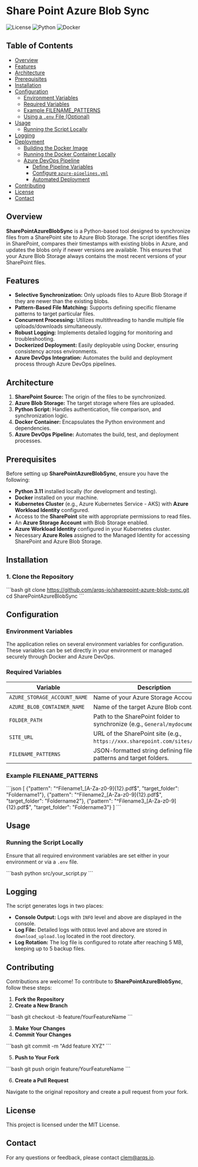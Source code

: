 
# Share Point Azure Blob Sync

![License](https://img.shields.io/badge/license-MIT-blue.svg)
![Python](https://img.shields.io/badge/python-3.11-blue.svg)
![Docker](https://img.shields.io/badge/docker-enabled-blue.svg)

## Table of Contents

- [Overview](#overview)
- [Features](#features)
- [Architecture](#architecture)
- [Prerequisites](#prerequisites)
- [Installation](#installation)
- [Configuration](#configuration)
  - [Environment Variables](#environment-variables)
  - [Required Variables](#required-variables)
  - [Example FILENAME_PATTERNS](#example-filename_patterns)
  - [Using a `.env` File (Optional)](#using-a-env-file-optional)
- [Usage](#usage)
  - [Running the Script Locally](#running-the-script-locally)
- [Logging](#logging)
- [Deployment](#deployment)
  - [Building the Docker Image](#building-the-docker-image)
  - [Running the Docker Container Locally](#running-the-docker-container-locally)
  - [Azure DevOps Pipeline](#azure-devops-pipeline)
    - [Define Pipeline Variables](#define-pipeline-variables)
    - [Configure `azure-pipelines.yml`](#configure-azure-pipelinesyml)
    - [Automated Deployment](#automated-deployment)
- [Contributing](#contributing)
- [License](#license)
- [Contact](#contact)

## Overview

**SharePointAzureBlobSync** is a Python-based tool designed to synchronize files from a SharePoint site to Azure Blob Storage. The script identifies files in SharePoint, compares their timestamps with existing blobs in Azure, and updates the blobs only if newer versions are available. This ensures that your Azure Blob Storage always contains the most recent versions of your SharePoint files.

## Features

- **Selective Synchronization:** Only uploads files to Azure Blob Storage if they are newer than the existing blobs.
- **Pattern-Based File Matching:** Supports defining specific filename patterns to target particular files.
- **Concurrent Processing:** Utilizes multithreading to handle multiple file uploads/downloads simultaneously.
- **Robust Logging:** Implements detailed logging for monitoring and troubleshooting.
- **Dockerized Deployment:** Easily deployable using Docker, ensuring consistency across environments.
- **Azure DevOps Integration:** Automates the build and deployment process through Azure DevOps pipelines.

## Architecture

1. **SharePoint Source:** The origin of the files to be synchronized.
2. **Azure Blob Storage:** The target storage where files are uploaded.
3. **Python Script:** Handles authentication, file comparison, and synchronization logic.
4. **Docker Container:** Encapsulates the Python environment and dependencies.
5. **Azure DevOps Pipeline:** Automates the build, test, and deployment processes.

## Prerequisites

Before setting up **SharePointAzureBlobSync**, ensure you have the following:

- **Python 3.11** installed locally (for development and testing).
- **Docker** installed on your machine.
- **Kubernetes Cluster** (e.g., Azure Kubernetes Service - AKS) with **Azure Workload Identity** configured.
- Access to the **SharePoint** site with appropriate permissions to read files.
- An **Azure Storage Account** with Blob Storage enabled.
- **Azure Workload Identity** configured in your Kubernetes cluster.
- Necessary **Azure Roles** assigned to the Managed Identity for accessing SharePoint and Azure Blob Storage.

## Installation

### 1. Clone the Repository

\`\`\`bash
git clone https://github.com/arqs-io/sharepoint-azure-blob-sync.git
cd SharePointAzureBlobSync
\`\`\`

## Configuration

### Environment Variables

The application relies on several environment variables for configuration. These variables can be set directly in your environment or managed securely through Docker and Azure DevOps.

### Required Variables

| Variable                        | Description                                                                                             |
| ------------------------------- | ------------------------------------------------------------------------------------------------------- |
| `AZURE_STORAGE_ACCOUNT_NAME`    | Name of your Azure Storage Account.                                                                     |
| `AZURE_BLOB_CONTAINER_NAME`     | Name of the target Azure Blob container.                                                                |
| `FOLDER_PATH`                   | Path to the SharePoint folder to synchronize (e.g., `General/mydocuments`).                             |
| `SITE_URL`                      | URL of the SharePoint site (e.g., `https://xxx.sharepoint.com/sites/mysite`).                           |
| `FILENAME_PATTERNS`             | JSON-formatted string defining filename patterns and target folders.                                    |

### Example FILENAME_PATTERNS

\`\`\`json
[
    {"pattern": "^Filename1_[A-Za-z0-9]{12}\.pdf$", "target_folder": "Foldername1"},
    {"pattern": "^Filename2_[A-Za-z0-9]{12}\.pdf$", "target_folder": "Foldername2"},
    {"pattern": "^Filename3_[A-Za-z0-9]{12}\.pdf$", "target_folder": "Foldername3"}
]
\`\`\`

## Usage

### Running the Script Locally

Ensure that all required environment variables are set either in your environment or via a `.env` file.

\`\`\`bash
python src/your_script.py
\`\`\`

## Logging

The script generates logs in two places:

- **Console Output:** Logs with `INFO` level and above are displayed in the console.
- **Log File:** Detailed logs with `DEBUG` level and above are stored in `download_upload.log` located in the root directory.
- **Log Rotation:** The log file is configured to rotate after reaching 5 MB, keeping up to 5 backup files.

## Contributing

Contributions are welcome! To contribute to **SharePointAzureBlobSync**, follow these steps:

1. **Fork the Repository**
2. **Create a New Branch**

\`\`\`bash
git checkout -b feature/YourFeatureName
\`\`\`

3. **Make Your Changes**
4. **Commit Your Changes**

\`\`\`bash
git commit -m "Add feature XYZ"
\`\`\`

5. **Push to Your Fork**

\`\`\`bash
git push origin feature/YourFeatureName
\`\`\`

6. **Create a Pull Request**

Navigate to the original repository and create a pull request from your fork.

## License

This project is licensed under the MIT License.

## Contact

For any questions or feedback, please contact [clem@arqs.io](mailto:your-email@example.com).
